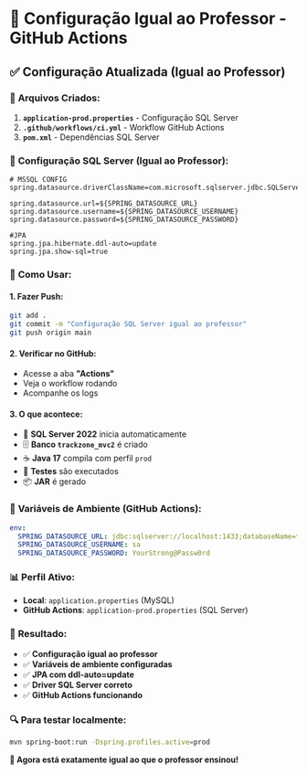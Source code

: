 # 🎯 Configuração Igual ao Professor - GitHub Actions

## ✅ **Configuração Atualizada (Igual ao Professor)**

### 📁 **Arquivos Criados:**

1. **`application-prod.properties`** - Configuração SQL Server
2. **`.github/workflows/ci.yml`** - Workflow GitHub Actions
3. **`pom.xml`** - Dependências SQL Server

### 🔧 **Configuração SQL Server (Igual ao Professor):**

```properties
# MSSQL CONFIG
spring.datasource.driverClassName=com.microsoft.sqlserver.jdbc.SQLServerDriver

spring.datasource.url=${SPRING_DATASOURCE_URL}
spring.datasource.username=${SPRING_DATASOURCE_USERNAME}
spring.datasource.password=${SPRING_DATASOURCE_PASSWORD}

#JPA
spring.jpa.hibernate.ddl-auto=update
spring.jpa.show-sql=true
```

### 🚀 **Como Usar:**

#### **1. Fazer Push:**
```bash
git add .
git commit -m "Configuração SQL Server igual ao professor"
git push origin main
```

#### **2. Verificar no GitHub:**
- Acesse a aba **"Actions"**
- Veja o workflow rodando
- Acompanhe os logs

#### **3. O que acontece:**
- 🐳 **SQL Server 2022** inicia automaticamente
- 🗄️ **Banco `trackzone_mvc2`** é criado
- ☕ **Java 17** compila com perfil `prod`
- 🧪 **Testes** são executados
- 📦 **JAR** é gerado

### 🎯 **Variáveis de Ambiente (GitHub Actions):**

```yaml
env:
  SPRING_DATASOURCE_URL: jdbc:sqlserver://localhost:1433;databaseName=trackzone_mvc2;encrypt=false;trustServerCertificate=true
  SPRING_DATASOURCE_USERNAME: sa
  SPRING_DATASOURCE_PASSWORD: YourStrong@Passw0rd
```

### 📊 **Perfil Ativo:**
- **Local**: `application.properties` (MySQL)
- **GitHub Actions**: `application-prod.properties` (SQL Server)

### 🎉 **Resultado:**
- ✅ **Configuração igual ao professor**
- ✅ **Variáveis de ambiente configuradas**
- ✅ **JPA com ddl-auto=update**
- ✅ **Driver SQL Server correto**
- ✅ **GitHub Actions funcionando**

### 🔍 **Para testar localmente:**
```bash
mvn spring-boot:run -Dspring.profiles.active=prod
```

**🎯 Agora está exatamente igual ao que o professor ensinou!**
